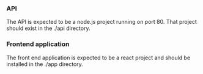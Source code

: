 ### API
The API is expected to be a node.js project running on port 80.  That project should exist in the ./api directory.

### Frontend application
The front end application is expected to be a react project and should be installed in the ./app directory.
